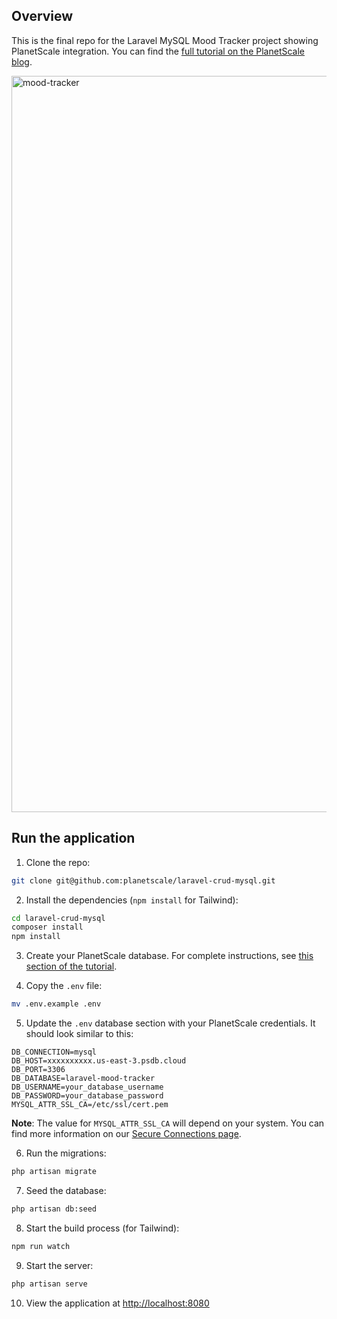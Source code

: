 ## Overview

This is the final repo for the Laravel MySQL Mood Tracker project showing PlanetScale integration. You can find the [full tutorial on the PlanetScale blog](https://planetscale.com/blog/build-laravel-crud-mysql-app).

<img width="1178" alt="mood-tracker" src="https://user-images.githubusercontent.com/2941081/153310727-a4e8684c-d260-4543-969f-fca489a39a58.png">

## Run the application

1. Clone the repo:

```bash
git clone git@github.com:planetscale/laravel-crud-mysql.git
```

2. Install the dependencies (`npm install` for Tailwind):

```bash
cd laravel-crud-mysql
composer install
npm install
```

3. Create your PlanetScale database. For complete instructions, see [this section of the tutorial](https://planetscale.com/blog/build-laravel-crud-mysql-app#planetscale-setup).

4. Copy the `.env` file:

```bash
mv .env.example .env
```

5. Update the `.env` database section with your PlanetScale credentials. It should look similar to this:

```
DB_CONNECTION=mysql
DB_HOST=xxxxxxxxxx.us-east-3.psdb.cloud
DB_PORT=3306
DB_DATABASE=laravel-mood-tracker
DB_USERNAME=your_database_username
DB_PASSWORD=your_database_password
MYSQL_ATTR_SSL_CA=/etc/ssl/cert.pem
```

**Note**: The value for `MYSQL_ATTR_SSL_CA` will depend on your system. You can find more information on our [Secure Connections page](https://planetscale.com/docs/concepts/secure-connections).

6. Run the migrations:

```bash
php artisan migrate
```

7. Seed the database:

```bash
php artisan db:seed
```

8. Start the build process (for Tailwind):

```bash
npm run watch
```

9. Start the server:

```bash
php artisan serve
```

10. View the application at [http://localhost:8080](http://localhost:8080)
